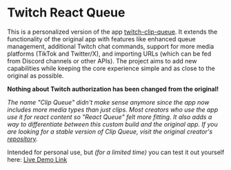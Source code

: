 # Twitch React Queue

This is a personalized version of the app [twitch-clip-queue](https://github.com/jakemiki/twitch-clip-queue). It extends the functionality of the original app with features like enhanced queue management, additional Twitch chat commands, support for more media platforms (TikTok and Twitter/X), and importing URLs (which can be fed from Discord channels or other APIs). The project aims to add new capabilities while keeping the core experience simple and as close to the original as possible.

**Nothing about Twitch authorization has been changed from the original!**

*The name "Clip Queue" didn't make sense anymore since the app now includes more media types than just clips. Most creators who use the app use it for react content so "React Queue" felt more fitting. It also adds a way to differentiate between this custom build and the original app. If you are looking for a stable version of Clip Queue, visit the original creator's [repository](https://github.com/jakemiki/twitch-clip-queue).*

Intended for personal use, but *(for a limited time)* you can test it out yourself here:
[Live Demo Link](https://etf-clip-q.vercel.app/)
